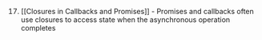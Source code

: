 17. [[Closures in Callbacks and Promises]] - Promises and callbacks often use closures to access state when the asynchronous operation completes